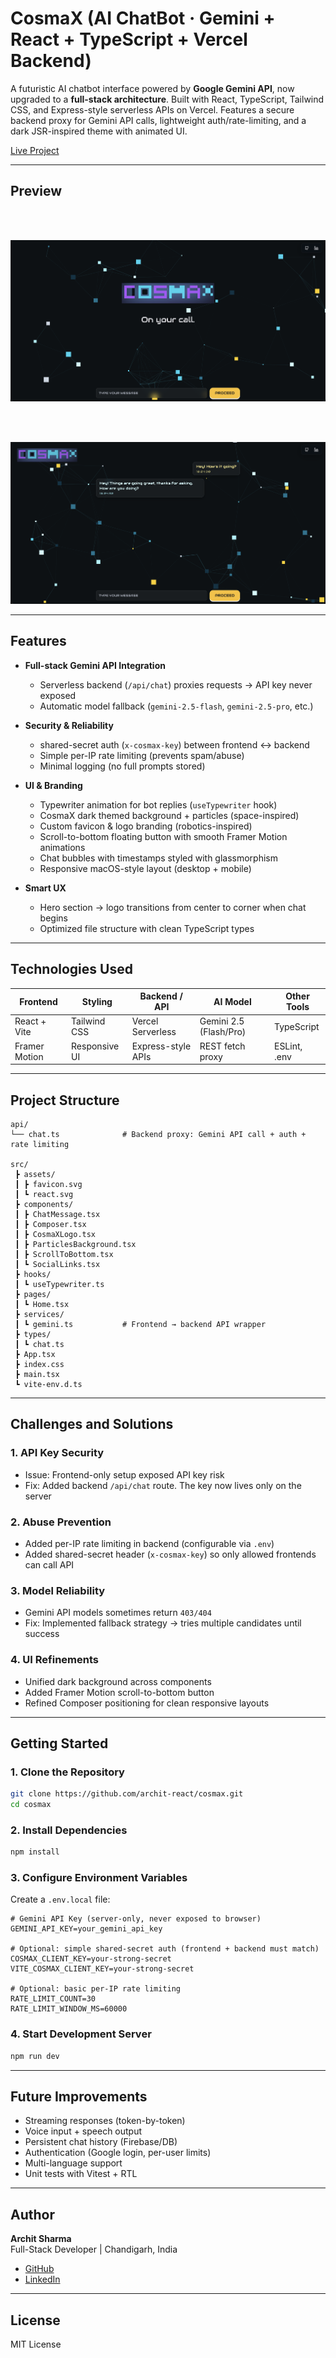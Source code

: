# CosmaX (AI ChatBot · Gemini + React + TypeScript + Vercel Backend)

A futuristic AI chatbot interface powered by **Google Gemini API**, now upgraded to a **full-stack architecture**. Built with React, TypeScript, Tailwind CSS, and Express-style serverless APIs on Vercel. Features a secure backend proxy for Gemini API calls, lightweight auth/rate-limiting, and a dark JSR-inspired theme with animated UI.

[Live Project](https://cosmax.vercel.app/)

---

## Preview

<br><br>

![CosmaX UI](./screenshots/cosmax-ui.png)

<br><br>

![CosmaX Chat UI](./screenshots/chat-ui.png)

---

## Features

- **Full-stack Gemini API Integration**  
  - Serverless backend (`/api/chat`) proxies requests → API key never exposed  
  - Automatic model fallback (`gemini-2.5-flash`, `gemini-2.5-pro`, etc.)  

- **Security & Reliability**  
  - shared-secret auth (`x-cosmax-key`) between frontend ↔ backend  
  - Simple per-IP rate limiting (prevents spam/abuse)  
  - Minimal logging (no full prompts stored)  

- **UI & Branding**  
  - Typewriter animation for bot replies (`useTypewriter` hook)  
  - CosmaX dark themed background + particles (space-inspired)
  - Custom favicon & logo branding (robotics-inspired)  
  - Scroll-to-bottom floating button with smooth Framer Motion animations  
  - Chat bubbles with timestamps styled with glassmorphism  
  - Responsive macOS-style layout (desktop + mobile)  

- **Smart UX**  
  - Hero section → logo transitions from center to corner when chat begins  
  - Optimized file structure with clean TypeScript types  

---

## Technologies Used

| Frontend       | Styling       | Backend / API      | AI Model             | Other Tools   |
| -------------- | ------------- | ------------------ | -------------------- | ------------- |
| React + Vite   | Tailwind CSS  | Vercel Serverless  | Gemini 2.5 (Flash/Pro) | TypeScript    |
| Framer Motion  | Responsive UI | Express-style APIs | REST fetch proxy     | ESLint, .env  |

---

## Project Structure

```
api/
└── chat.ts              # Backend proxy: Gemini API call + auth + rate limiting

src/
 ┣ assets/
 ┃ ┣ favicon.svg
 ┃ ┗ react.svg
 ┣ components/
 ┃ ┣ ChatMessage.tsx
 ┃ ┣ Composer.tsx
 ┃ ┣ CosmaXLogo.tsx
 ┃ ┣ ParticlesBackground.tsx
 ┃ ┣ ScrollToBottom.tsx
 ┃ ┗ SocialLinks.tsx
 ┣ hooks/
 ┃ ┗ useTypewriter.ts
 ┣ pages/
 ┃ ┗ Home.tsx
 ┣ services/
 ┃ ┗ gemini.ts           # Frontend → backend API wrapper
 ┣ types/
 ┃ ┗ chat.ts
 ┣ App.tsx
 ┣ index.css
 ┣ main.tsx
 ┗ vite-env.d.ts
```

---

## Challenges and Solutions

### 1. API Key Security  
- Issue: Frontend-only setup exposed API key risk  
- Fix: Added backend `/api/chat` route. The key now lives only on the server  

### 2. Abuse Prevention  
- Added per-IP rate limiting in backend (configurable via `.env`)  
- Added shared-secret header (`x-cosmax-key`) so only allowed frontends can call API  

### 3. Model Reliability  
- Gemini API models sometimes return `403/404`  
- Fix: Implemented fallback strategy → tries multiple candidates until success  

### 4. UI Refinements  
- Unified dark background across components  
- Added Framer Motion scroll-to-bottom button  
- Refined Composer positioning for clean responsive layouts  

---

## Getting Started

### 1. Clone the Repository

```bash
git clone https://github.com/archit-react/cosmax.git
cd cosmax
```

### 2. Install Dependencies

```bash
npm install
```

### 3. Configure Environment Variables

Create a `.env.local` file:

```env
# Gemini API Key (server-only, never exposed to browser)
GEMINI_API_KEY=your_gemini_api_key

# Optional: simple shared-secret auth (frontend + backend must match)
COSMAX_CLIENT_KEY=your-strong-secret
VITE_COSMAX_CLIENT_KEY=your-strong-secret

# Optional: basic per-IP rate limiting
RATE_LIMIT_COUNT=30
RATE_LIMIT_WINDOW_MS=60000
```

### 4. Start Development Server

```bash
npm run dev
```

---

## Future Improvements

- Streaming responses (token-by-token)  
- Voice input + speech output  
- Persistent chat history (Firebase/DB)  
- Authentication (Google login, per-user limits)  
- Multi-language support  
- Unit tests with Vitest + RTL  

---

## Author

**Archit Sharma**  
Full-Stack Developer | Chandigarh, India  

- [GitHub](https://github.com/archit-react)  
- [LinkedIn](https://www.linkedin.com/in/archit-react)  

---

## License

MIT License  
